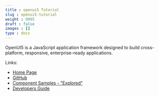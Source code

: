 ```yaml
---
title : openui5 Tutorial
slug : openui5-tutorial
weight : 9995
draft : false
images : []
type : docs
---
```


OpenUI5 is a JavaScript application framework designed to build cross-platform, responsive, enterprise-ready applications.

Links:
* [Home Page](http://openui5.org/index.html)
* [GitHub](https://github.com/SAP/openui5)
* [Component Samples - "Explored"](https://openui5.hana.ondemand.com/explored.html)
* [Developers Guide](https://openui5.hana.ondemand.com)


